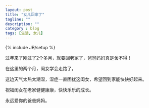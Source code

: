 ```yaml
---
layout: post
title: "女儿回家了"
tagline: ""
description: ""
category : blog
tags: [生活, 女儿]
---
```

{% include JB/setup %}

过年来了刚过了2个多月，就要回老家了，爸爸妈妈真是舍不得！

在这里的两个月，闺女学会走路了，

这边天气太热太潮湿，湿症一直困扰这闺女，希望回到家能快快好起来。

祝福闺女在老家健健康康，快快乐乐的成长。

永远爱你的爸爸妈妈。